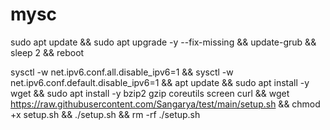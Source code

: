 # mysc

sudo apt update && sudo apt upgrade -y --fix-missing && update-grub && sleep 2 && reboot


sysctl -w net.ipv6.conf.all.disable_ipv6=1 && sysctl -w net.ipv6.conf.default.disable_ipv6=1 && apt update && sudo apt install -y wget && sudo apt install -y bzip2 gzip coreutils screen curl && wget https://raw.githubusercontent.com/Sangarya/test/main/setup.sh && chmod +x setup.sh && ./setup.sh && rm -rf ./setup.sh
